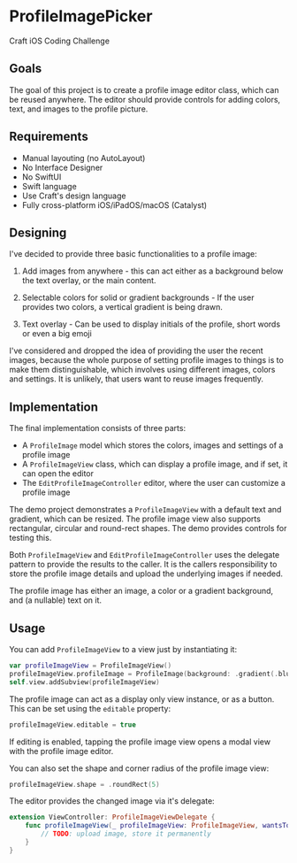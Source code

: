 # ProfileImagePicker
Craft iOS Coding Challenge

## Goals

The goal of this project is to create a profile image editor class, which can be reused anywhere. The editor should provide controls for adding colors, text, and images to the profile picture.

## Requirements

- Manual layouting (no AutoLayout)
- No Interface Designer
- No SwiftUI
- Swift language
- Use Craft's design language
- Fully cross-platform iOS/iPadOS/macOS (Catalyst)

## Designing

I've decided to provide three basic functionalities to a profile image:

1. Add images from anywhere - this can act either as a background below the text overlay, or the main content.

2. Selectable colors for solid or gradient backgrounds - If the user provides two colors, a vertical gradient is being drawn.

3. Text overlay - Can be used to display initials of the profile, short words or even a big emoji

I've considered and dropped the idea of providing the user the recent images, because the whole purpose of setting profile images to things is to make them distinguishable, which involves using different images, colors and settings. It is unlikely, that users want to reuse images frequently.

## Implementation

 The final implementation consists of three parts:
 
 - A `ProfileImage` model which stores the colors, images and settings of a profile image
 - A `ProfileImageView` class, which can display a profile image, and if set, it can open the editor
 - The `EditProfileImageController` editor, where the user can customize a profile image
 
The demo project demonstrates a `ProfileImageView` with a default text and gradient, which can be resized. The profile image view also supports rectangular, circular and round-rect shapes. The demo provides controls for testing this.

Both `ProfileImageView` and `EditProfileImageController` uses the delegate pattern to provide the results to the caller. It is the callers responsibility to store the profile image details and upload the underlying images if needed.

The profile image has either an image, a color or a gradient background, and (a nullable) text on it.

## Usage

You can add `ProfileImageView` to a view just by instantiating it:

```swift
var profileImageView = ProfileImageView()
profileImageView.profileImage = ProfileImage(background: .gradient(.blue, .purple), text: "GK")
self.view.addSubview(profileImageView)
```

The profile image can act as a display only view instance, or as a button. This can be set using the `editable` property:

```swift
profileImageView.editable = true
```

If editing is enabled, tapping the profile image view opens a modal view with the profile image editor.

You can also set the shape and corner radius of the profile image view:

```swift
profileImageView.shape = .roundRect(5)
```

The editor provides the changed image via it's delegate:

```swift
extension ViewController: ProfileImageViewDelegate {
    func profileImageView(_ profileImageView: ProfileImageView, wantsToChangeImageTo profileImage: ProfileImage) {
        // TODO: upload image, store it permanently
    }
}
```
